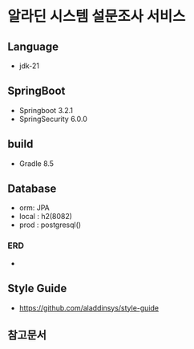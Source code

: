 # 알라딘 시스템 설문조사 서비스

## Language

- jdk-21

## SpringBoot

- Springboot 3.2.1
- SpringSecurity 6.0.0

## build

- Gradle 8.5

## Database

- orm: JPA
- local : h2(8082)
- prod : postgresql()

### ERD

-

## Style Guide

- https://github.com/aladdinsys/style-guide

## 참고문서
